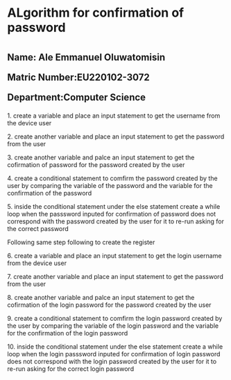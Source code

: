 <h1>ALgorithm for confirmation of password<h1>
<h2><p>Name: Ale Emmanuel Oluwatomisin</p>
    <p>Matric Number:EU220102-3072</p>
    <p>Department:Computer Science</p>
</h2>
<p>1. create a variable and place an input statement to get the username from the device user</p>
<p>2. create another variable and place an input statement to get the password from the user</p>
<p>3. create another variable and palce an input statement to get the cofirmation of password for the password created by the user</p>
<p>4. create a conditional statement to comfirm the password created by the user by comparing the variable of the password and the variable for the confirmation of the password</p>
<p>5. inside the conditional statement under the else statement create a while loop when the passsword inputed for confirmation of password does not correspond with the password created by the user for it to re-run asking for the correct password</p>

<p>Following same step following to create the register</p>

<p>6. create a variable and place an input statement to get the login username from the device user</p>
<p>7. create another variable and place an input statement to get the password from the user</p>
<p>8. create another variable and palce an input statement to get the cofirmation of the login password for the password created by the user</p>
<p>9. create a conditional statement to comfirm the login password created by the user by comparing the variable of the login password and the variable for the confirmation of the login password</p>
<p>10. inside the conditional statement under the else statement create a while loop when the login passsword inputed for confirmation of login password does not correspond with the login password created by the user for it to re-run asking for the correct login password</p>